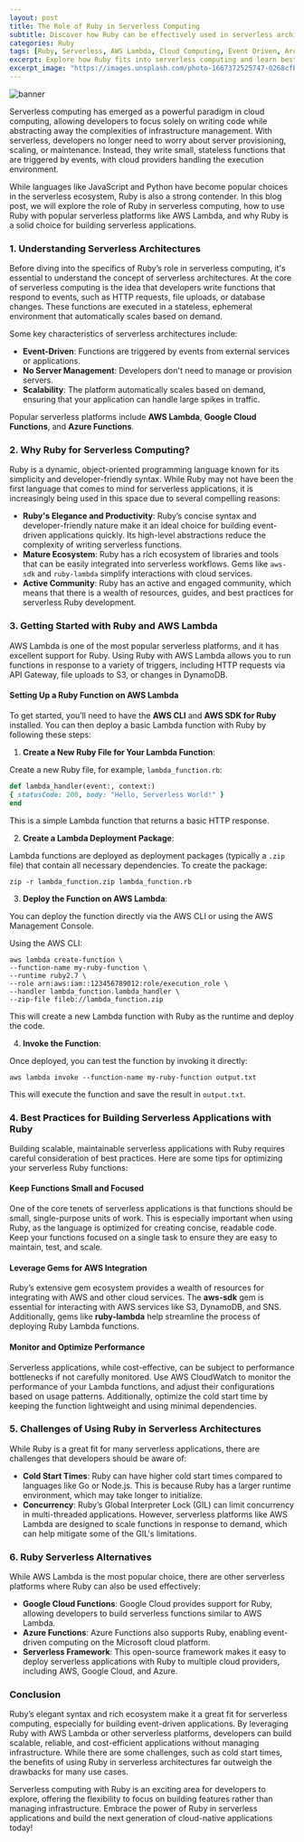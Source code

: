 ```yaml
---
layout: post
title: The Role of Ruby in Serverless Computing
subtitle: Discover how Ruby can be effectively used in serverless architectures and why it’s a great choice for building scalable, event-driven applications.
categories: Ruby
tags: [Ruby, Serverless, AWS Lambda, Cloud Computing, Event Driven, Architecture, DevOps]
excerpt: Explore how Ruby fits into serverless computing and learn best practices for building serverless applications with AWS Lambda and other cloud platforms.
excerpt_image: "https://images.unsplash.com/photo-1667372525747-0268cfbc7c17"
---
```

![banner](https://images.unsplash.com/photo-1667372525747-0268cfbc7c17)

Serverless computing has emerged as a powerful paradigm in cloud computing, allowing developers to focus solely on writing code while abstracting away the complexities of infrastructure management. With serverless, developers no longer need to worry about server provisioning, scaling, or maintenance. Instead, they write small, stateless functions that are triggered by events, with cloud providers handling the execution environment.

While languages like JavaScript and Python have become popular choices in the serverless ecosystem, Ruby is also a strong contender. In this blog post, we will explore the role of Ruby in serverless computing, how to use Ruby with popular serverless platforms like AWS Lambda, and why Ruby is a solid choice for building serverless applications.

### 1. **Understanding Serverless Architectures**

Before diving into the specifics of Ruby’s role in serverless computing, it's essential to understand the concept of serverless architectures. At the core of serverless computing is the idea that developers write functions that respond to events, such as HTTP requests, file uploads, or database changes. These functions are executed in a stateless, ephemeral environment that automatically scales based on demand.

Some key characteristics of serverless architectures include:

- **Event-Driven**: Functions are triggered by events from external services or applications.
- **No Server Management**: Developers don't need to manage or provision servers.
- **Scalability**: The platform automatically scales based on demand, ensuring that your application can handle large spikes in traffic.

Popular serverless platforms include **AWS Lambda**, **Google Cloud Functions**, and **Azure Functions**.

### 2. **Why Ruby for Serverless Computing?**

Ruby is a dynamic, object-oriented programming language known for its simplicity and developer-friendly syntax. While Ruby may not have been the first language that comes to mind for serverless applications, it is increasingly being used in this space due to several compelling reasons:

- **Ruby's Elegance and Productivity**: Ruby’s concise syntax and developer-friendly nature make it an ideal choice for building event-driven applications quickly. Its high-level abstractions reduce the complexity of writing serverless functions.
- **Mature Ecosystem**: Ruby has a rich ecosystem of libraries and tools that can be easily integrated into serverless workflows. Gems like `aws-sdk` and `ruby-lambda` simplify interactions with cloud services.
- **Active Community**: Ruby has an active and engaged community, which means that there is a wealth of resources, guides, and best practices for serverless Ruby development.

### 3. **Getting Started with Ruby and AWS Lambda**

AWS Lambda is one of the most popular serverless platforms, and it has excellent support for Ruby. Using Ruby with AWS Lambda allows you to run functions in response to a variety of triggers, including HTTP requests via API Gateway, file uploads to S3, or changes in DynamoDB.

#### Setting Up a Ruby Function on AWS Lambda

To get started, you’ll need to have the **AWS CLI** and **AWS SDK for Ruby** installed. You can then deploy a basic Lambda function with Ruby by following these steps:

1. **Create a New Ruby File for Your Lambda Function**:

Create a new Ruby file, for example, `lambda_function.rb`:

```ruby
def lambda_handler(event:, context:)
{ statusCode: 200, body: "Hello, Serverless World!" }
end
```

This is a simple Lambda function that returns a basic HTTP response.

2. **Create a Lambda Deployment Package**:

Lambda functions are deployed as deployment packages (typically a `.zip` file) that contain all necessary dependencies. To create the package:

```shell
zip -r lambda_function.zip lambda_function.rb
```

3. **Deploy the Function on AWS Lambda**:

You can deploy the function directly via the AWS CLI or using the AWS Management Console.

Using the AWS CLI:

```shell
aws lambda create-function \
--function-name my-ruby-function \
--runtime ruby2.7 \
--role arn:aws:iam::123456789012:role/execution_role \
--handler lambda_function.lambda_handler \
--zip-file fileb://lambda_function.zip
```

This will create a new Lambda function with Ruby as the runtime and deploy the code.

4. **Invoke the Function**:

Once deployed, you can test the function by invoking it directly:

```shell
aws lambda invoke --function-name my-ruby-function output.txt
```

This will execute the function and save the result in `output.txt`.

### 4. **Best Practices for Building Serverless Applications with Ruby**

Building scalable, maintainable serverless applications with Ruby requires careful consideration of best practices. Here are some tips for optimizing your serverless Ruby functions:

#### Keep Functions Small and Focused

One of the core tenets of serverless applications is that functions should be small, single-purpose units of work. This is especially important when using Ruby, as the language is optimized for creating concise, readable code. Keep your functions focused on a single task to ensure they are easy to maintain, test, and scale.

#### Leverage Gems for AWS Integration

Ruby’s extensive gem ecosystem provides a wealth of resources for integrating with AWS and other cloud services. The **aws-sdk** gem is essential for interacting with AWS services like S3, DynamoDB, and SNS. Additionally, gems like **ruby-lambda** help streamline the process of deploying Ruby Lambda functions.

#### Monitor and Optimize Performance

Serverless applications, while cost-effective, can be subject to performance bottlenecks if not carefully monitored. Use AWS CloudWatch to monitor the performance of your Lambda functions, and adjust their configurations based on usage patterns. Additionally, optimize the cold start time by keeping the function lightweight and using minimal dependencies.

### 5. **Challenges of Using Ruby in Serverless Architectures**

While Ruby is a great fit for many serverless applications, there are challenges that developers should be aware of:

- **Cold Start Times**: Ruby can have higher cold start times compared to languages like Go or Node.js. This is because Ruby has a larger runtime environment, which may take longer to initialize.
- **Concurrency**: Ruby’s Global Interpreter Lock (GIL) can limit concurrency in multi-threaded applications. However, serverless platforms like AWS Lambda are designed to scale functions in response to demand, which can help mitigate some of the GIL's limitations.

### 6. **Ruby Serverless Alternatives**

While AWS Lambda is the most popular choice, there are other serverless platforms where Ruby can also be used effectively:

- **Google Cloud Functions**: Google Cloud provides support for Ruby, allowing developers to build serverless functions similar to AWS Lambda.
- **Azure Functions**: Azure Functions also supports Ruby, enabling event-driven computing on the Microsoft cloud platform.
- **Serverless Framework**: This open-source framework makes it easy to deploy serverless applications with Ruby to multiple cloud providers, including AWS, Google Cloud, and Azure.

### Conclusion

Ruby’s elegant syntax and rich ecosystem make it a great fit for serverless computing, especially for building event-driven applications. By leveraging Ruby with AWS Lambda or other serverless platforms, developers can build scalable, reliable, and cost-efficient applications without managing infrastructure. While there are some challenges, such as cold start times, the benefits of using Ruby in serverless architectures far outweigh the drawbacks for many use cases.

Serverless computing with Ruby is an exciting area for developers to explore, offering the flexibility to focus on building features rather than managing infrastructure. Embrace the power of Ruby in serverless applications and build the next generation of cloud-native applications today!

